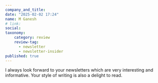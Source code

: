 ```yaml
---
company_and_title: 
date: "2025-02-02 17:24"
name: M Ganesh
# link:
social: 
taxonomy:
    category: review
    review-tag:
      - newsletter
      - newsletter-insider
published: true
---
```


I always look forward to <span>your newsletters which are very interesting and informative</span>.
Your style of writing is also a delight to read.
